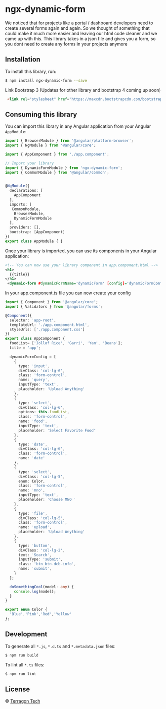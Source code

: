 # ngx-dynamic-form

We noticed that for projects like a portal / dashboard developers need to create several forms again and again. So we thought of something that could make it much more easier and leaving our html code cleaner and we came up with this.
This library takes in a json file and gives you a form, so you dont need to create any forms in your projects anymore

## Installation

To install this library, run:

```bash
$ npm install ngx-dynamic-form --save
```

Link Bootstrap 3 (Updates for other library and bootstrap 4 coming up soon)
```html
 <link rel="stylesheet" href="https://maxcdn.bootstrapcdn.com/bootstrap/3.3.7/css/bootstrap.min.css">
```

## Consuming this library

You can import this library in any Angular application from your Angular `AppModule`:

```typescript
import { BrowserModule } from '@angular/platform-browser';
import { NgModule } from '@angular/core';

import { AppComponent } from './app.component';

// Import your library
import { DynamicFormModule } from 'ngx-dynamic-form';
import { CommonModule } from '@angular/common';
 

@NgModule({
  declarations: [
    AppComponent
  ],
  imports: [
   CommonModule,
    BrowserModule,
    DynamicFormModule
  ],
  providers: [],
  bootstrap: [AppComponent]
})
export class AppModule { }
```

Once your library is imported, you can use its components in your Angular application:



```xml
<!-- You can now use your library component in app.component.html -->
<h1>
  {{title}}
</h1>
 <dynamic-form #dynamicFormName='dynamicForm' [config]='dynamicFormConfig' (submit)='doSomethingCool($event)'></dynamic-form>
```
In your app.component.ts file you can now create your config
```typescript
import { Component } from '@angular/core';
import { Validators } from '@angular/forms';

@Component({
  selector: 'app-root',
  templateUrl: './app.component.html',
  styleUrls: ['./app.component.css']
})
export class AppComponent {
  foodList= ['Jollof Rice', 'Garri', 'Yam', 'Beans'];
  title = 'app';

  dynamicFormConfig = [
    {
      type: 'input',
      divClass: 'col-lg-6',
      class: 'form-control',
      name: 'query',
      inputType: 'text',
      placeholder: 'Upload Anything'
    },
    {
      type: 'select',
      divClass: 'col-lg-6',
      options: this.foodList,
      class: 'form-control',
      name: 'food',
      inputType: 'text',
      placeholder: 'Select Favorite Food'
    },
    {
      type: 'date',
      divClass: 'col-lg-6',
      class: 'form-control',
      name: 'date'
    },
    {
      type: 'select',
      divClass: 'col-lg-5',
      enum: Color,
      class: 'form-control',
      name: 'mno',
      inputType: 'text',
      placeholder: 'Choose MNO '
    },
    {
      type: 'file',
      divClass: 'col-lg-5',
      class: 'form-control',
      name: 'upload',
      placeholder: 'Upload Anything'
    },
    {
      type: 'button',
      divClass: 'col-lg-2',
      text: 'Search',
      inputType: 'submit',
      class: 'btn btn-dcb-info',
      name: 'submit',
    }
  ];

  doSomethingCool(model: any) {
    console.log(model);
  }
}

export enum Color {
  'Blue','Pink','Red','Yellow'
};

```

## Development

To generate all `*.js`, `*.d.ts` and `*.metadata.json` files:

```bash
$ npm run build
```

To lint all `*.ts` files:

```bash
$ npm run lint
```

## License

 © [Terragon Tech](mailto:tech@terragongroup.com)
